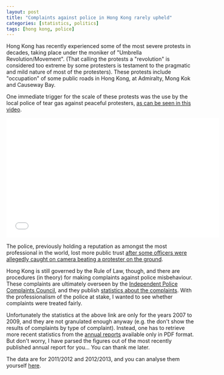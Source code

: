```yaml
---
layout: post
title: "Complaints against police in Hong Kong rarely upheld"
categories: [statistics, politics]
tags: [hong kong, police]
---
```



Hong Kong has recently experienced some of the most severe protests in decades, taking place under the moniker of "Umbrella Revolution/Movement". (That calling the protests a "revolution" is considered too extreme by some protesters is testament to the pragmatic and mild nature of most of the protesters). These protests include "occupation" of some public roads in Hong Kong, at Admiralty, Mong Kok and Causeway Bay.

One immediate trigger for the scale of these protests was the use by the local police of tear gas against peaceful protesters, [as can be seen in this video](https://www.youtube.com/watch?v=ZO6okfun90k).

<iframe width="560" height="315" src="//www.youtube.com/embed/ZO6okfun90k" frameborder="0" allowfullscreen></iframe>

The police, previously holding a reputation as amongst the most professional in the world, lost more public trust [after some officers were allegedly caught on camera beating a protester on the ground](https://www.youtube.com/watch?v=P2aITGfN0qk).

Hong Kong is still governed by the Rule of Law, though, and there are procedures (in theory) for making complaints against police misbehaviour. These complaints are ultimately overseen by the [Independent Police Complaints Council](http://www.ipcc.gov.hk/index.html), and they publish [statistics about the complaints](http://www.ipcc.gov.hk/en/statistics_nature.html). With the professionalism of the police at stake, I wanted to see whether complaints were treated fairly.

Unfortunately the statistics at the above link are only for the years 2007 to 2009, and they are not granulated enough anyway (e.g. the don't show the results of complaints by type of complaint). Instead, one has to retrieve more recent statistics from the [annual reports](http://www.ipcc.gov.hk/en/reports_annual.html) available only in PDF format. But don't worry, I have parsed the figures out of the most recently published annual report for you... You can thank me later.

The data are for 2011/2012 and 2012/2013, and you can analyse them yourself [here]().
